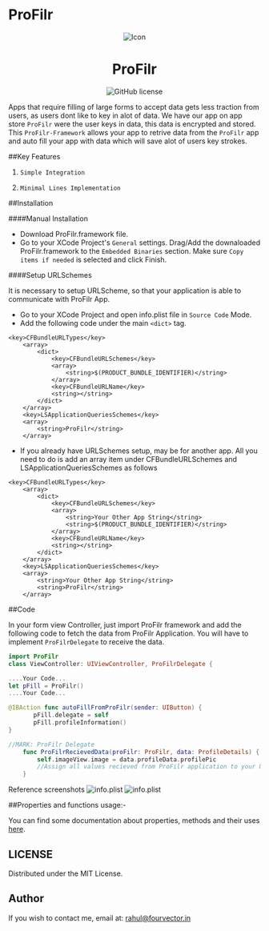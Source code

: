# ProFilr
<p align="center">
<img src="https://github.com/rahulbelekar/ProFilr/blob/master/Resources/Icon.png" alt="Icon"/>
</p>
<H1 align="center">ProFilr</H1>
<p align="center">
<img src="https://github.com/rahulbelekar/ProFilr/blob/master/Resources/License.svg"
alt="GitHub license"/>

Apps that require filling of large forms to accept data gets less traction from users, as users dont like to key in alot of data. We have our app on app store `ProFilr` were the user keys in data, this data is encrypted and stored. This `ProFilr-Framework` allows your app to retrive data from the `ProFilr` app and auto fill your app with data which will save alot of users key strokes.


##Key Features

1) `Simple Integration`

2) `Minimal Lines Implementation`

##Installation

####Manual Installation
- Download ProFilr.framework file.
- Go to your XCode Project's `General` settings. Drag/Add the downaloaded ProFilr.framework to the `Embedded Binaries` section. Make sure `Copy items if needed` is selected and click Finish.

####Setup URLSchemes

It is necessary to setup URLScheme, so that your application is able to communicate with ProFilr App.

- Go to your XCode Project and open info.plist file in `Source Code` Mode.
- Add the following code under the main `<dict>` tag.
```URLScheme
<key>CFBundleURLTypes</key>
	<array>
		<dict>
			<key>CFBundleURLSchemes</key>
			<array>
				<string>$(PRODUCT_BUNDLE_IDENTIFIER)</string>
			</array>
			<key>CFBundleURLName</key>
			<string></string>
		</dict>
	</array>
	<key>LSApplicationQueriesSchemes</key>
	<array>
		<string>ProFilr</string>
	</array>
```

- If you already have URLSchemes setup, may be for another app. All you need to do is add an array item under CFBundleURLSchemes and  LSApplicationQueriesSchemes as follows

```URLScheme
<key>CFBundleURLTypes</key>
	<array>
		<dict>
			<key>CFBundleURLSchemes</key>
			<array>
				<string>Your Other App String</string>
				<string>$(PRODUCT_BUNDLE_IDENTIFIER)</string>
			</array>
			<key>CFBundleURLName</key>
			<string></string>
		</dict>
	</array>
	<key>LSApplicationQueriesSchemes</key>
	<array>
		<string>Your Other App String</string>
		<string>ProFilr</string>
	</array>
```



##Code

In your form view Controller, just import ProFilr framework and add the following code to fetch the data from ProFilr Application. You will have to implement `ProFilrDelegate` to receive the data.

```swift
import ProFilr
class ViewController: UIViewController, ProFilrDelegate {

....Your Code...
let pFill = ProFilr()
....Your Code...

@IBAction func autoFillFromProFilr(sender: UIButton) {
       pFill.delegate = self
       pFill.profileInformation()
}

//MARK: ProFilr Delegate
    func ProFilrRecievedData(proFilr: ProFilr, data: ProfileDetails) {
        self.imageView.image = data.profileData.profilePic
        //Assign all values recieved from ProFilr application to your UI objects
    }
```

Reference screenshots
![info.plist](https://github.com/rahulbelekar/ProFilr/blob/master/Resources/URLScheme1.png)
![info.plist](https://github.com/rahulbelekar/ProFilr/blob/master/Resources/URLScheme2.png)


##Properties and functions usage:-

You can find some documentation about properties, methods and their uses [here]().


LICENSE
---
Distributed under the MIT License.

Author
---
If you wish to contact me, email at: rahul@fourvector.in
